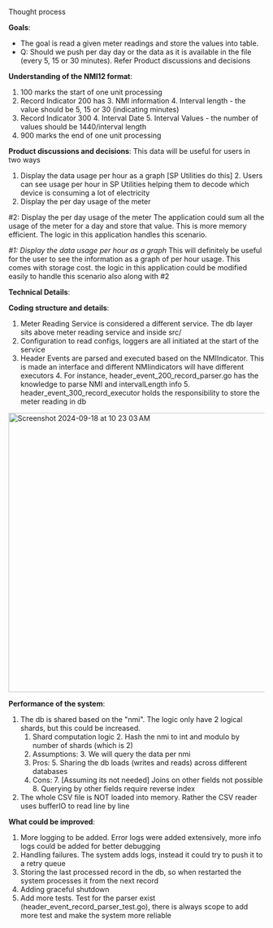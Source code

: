 Thought process

**Goals**:
- The goal is read a given meter readings and store the values into table.
- Q: Should we push per day day or the data as it is available in the file (every 5, 15 or 30 minutes).
Refer Product discussions and decisions

**Understanding of the NMI12 format**:
1. 100 marks the start of one unit processing
2. Record Indicator 200 has 
   3. NMI information 
   4. Interval length - the value should be 5, 15 or 30 (indicating minutes)
3. Record Indicator 300 
   4. Interval Date 
   5. Interval Values - the number of values should be 1440/interval length
4. 900 marks the end of one unit processing

**Product discussions and decisions**:
This data will be useful for users in two ways
1. Display the data usage per hour as a graph [SP Utilities do this]
   2. Users can see usage per hour in SP Utilities helping them to decode which device is consuming a lot of electricity
2. Display the per day usage of the meter

#2: Display the per day usage of the meter
The application could sum all the usage of the meter for a day and store that value. This is more memory efficient.
The logic in this application handles this scenario. 

*#1: Display the data usage per hour as a graph*
This will definitely be useful for the user to see the information as a graph of per hour usage. This comes with storage
cost. the logic in this application could be modified easily to handle this scenario also along with #2

**Technical Details**:

**Coding structure and details**:

1. Meter Reading Service is considered a different service. The db layer sits above meter reading service and inside src/
2. Configuration to read configs, loggers are all initiated at the start of the service
3. Header Events are parsed and executed based on the NMIIndicator. This is made an interface 
and different NMIindicators will have different executors
   4. For instance, header_event_200_record_parser.go has the knowledge to parse NMI and intervalLength info
   5. header_event_300_record_executor holds the responsibility to store the meter reading in db

<img width="549" alt="Screenshot 2024-09-18 at 10 23 03 AM" src="https://github.com/user-attachments/assets/4f88499f-8e01-49df-b5f0-fbae2a3893e1">



**Performance of the system**:
1. The db is shared based on the "nmi". The logic only have 2 logical shards, but this could be increased.
   1. Shard computation logic
      2. Hash the nmi to int and modulo by number of shards (which is 2)
   2. Assumptions:
      3. We will query the data per nmi
   4. Pros:
      5. Sharing the db loads (writes and reads) across different databases
   6. Cons:
      7. [Assuming its not needed] Joins on other fields not possible
      8. Querying by other fields require reverse index
9. The whole CSV file is NOT loaded into memory. Rather the CSV reader uses bufferIO to read line by line

**What could be improved**:
1. More logging to be added. Error logs were added extensively, more info logs could be added for better debugging
2. Handling failures. The system adds logs, instead it could try to push it to a retry queue
3. Storing the last processed record in the db, so when restarted the system processes it from the next record
3. Adding graceful shutdown
4. Add more tests. Test for the parser exist (header_event_record_parser_test.go), there is always scope to add more test 
and make the system more reliable 
